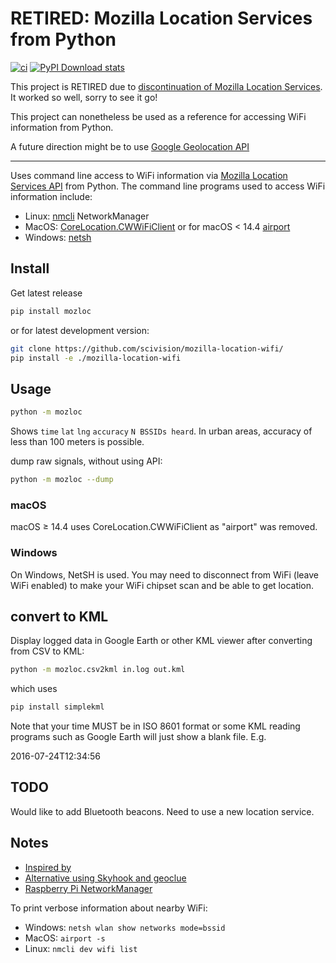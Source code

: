 # RETIRED: Mozilla Location Services from Python

[![ci](https://github.com/scivision/mozilla-location-wifi/actions/workflows/ci.yml/badge.svg)](https://github.com/scivision/mozilla-location-wifi/actions/workflows/ci.yml)
[![PyPI Download stats](http://pepy.tech/badge/mozloc)](http://pepy.tech/project/mozloc)

This project is RETIRED due to
[discontinuation of Mozilla Location Services](https://discourse.mozilla.org/t/retiring-the-mozilla-location-service/128693).
It worked so well, sorry to see it go!

This project can nonetheless be used as a reference for accessing WiFi information from Python.

A future direction might be to use
[Google Geolocation API](https://developers.google.com/maps/documentation/geolocation/intro)

---

Uses command line access to WiFi information via
[Mozilla Location Services API](https://ichnaea.readthedocs.io/en/latest/api/geolocate.html?highlight=macaddress#wifi-access-point-fields)
from Python.
The command line programs used to access WiFi information include:

* Linux: [nmcli](https://developer.gnome.org/NetworkManager/stable/nmcli.html) NetworkManager
* MacOS: [CoreLocation.CWWiFiClient](https://developer.apple.com/documentation/corewlan/cwwificlient) or for macOS < 14.4 [airport](https://ss64.com/osx/airport.html)
* Windows: [netsh](https://learn.microsoft.com/en-us/windows-server/networking/technologies/netsh/netsh)

## Install

Get latest release

```sh
pip install mozloc
```

or for latest development version:

```sh
git clone https://github.com/scivision/mozilla-location-wifi/
pip install -e ./mozilla-location-wifi
```

## Usage

```sh
python -m mozloc
```

Shows `time` `lat` `lng` `accuracy` `N BSSIDs heard`.
In urban areas, accuracy of less than 100 meters is possible.

dump raw signals, without using API:

```sh
python -m mozloc --dump
```

### macOS

macOS &ge; 14.4 uses CoreLocation.CWWiFiClient as "airport" was removed.

### Windows

On Windows, NetSH is used.
You may need to disconnect from WiFi (leave WiFi enabled) to make your WiFi chipset scan and be able to get location.

## convert to KML

Display logged data in Google Earth or other KML viewer after converting from CSV to KML:

```sh
python -m mozloc.csv2kml in.log out.kml
```

which uses

```sh
pip install simplekml
```

Note that your time MUST be in ISO 8601 format or some KML reading programs such as Google Earth will just show a blank file.
E.g.

2016-07-24T12:34:56

## TODO

Would like to add Bluetooth beacons. Need to use a new location service.

## Notes

* [Inspired by](https://github.com/flyinva/mozlosh)
* [Alternative using Skyhook and geoclue](https://github.com/scivision/python-geoclue)
* [Raspberry Pi NetworkManager](https://raspberrypi.stackexchange.com/a/73816)

To print verbose information about nearby WiFi:

* Windows: `netsh wlan show networks mode=bssid`
* MacOS: `airport -s`
* Linux: `nmcli dev wifi list`
